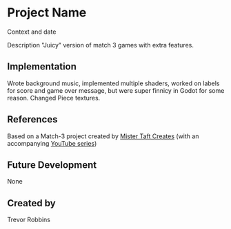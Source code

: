 
# Project Name
Context and date

Description
"Juicy" version of match 3 games with extra features.

## Implementation
Wrote background music, implemented multiple shaders, worked on labels for score and game over message, but were super finnicy in Godot for some reason. Changed Piece textures.


## References
Based on a Match-3 project created by [Mister Taft Creates](https://github.com/mistertaftcreates/Godot_match_3) (with an accompanying [YouTube series](https://www.youtube.com/playlist?list=PL4vbr3u7UKWqwQlvwvgNcgDL1p_3hcNn2))

## Future Development
None

## Created by
Trevor Robbins
